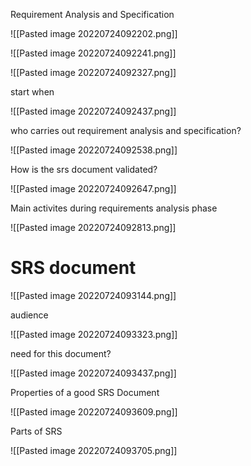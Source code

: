 Requirement Analysis and Specification

![[Pasted image 20220724092202.png]]

![[Pasted image 20220724092241.png]]

![[Pasted image 20220724092327.png]]

start when

![[Pasted image 20220724092437.png]]

who carries out requirement analysis and specification?

![[Pasted image 20220724092538.png]]


How is the srs document validated?

![[Pasted image 20220724092647.png]]

Main activites during requirements analysis phase


![[Pasted image 20220724092813.png]]



# SRS document

![[Pasted image 20220724093144.png]]

audience

![[Pasted image 20220724093323.png]]

need for this document?

![[Pasted image 20220724093437.png]]


Properties of a good SRS Document

![[Pasted image 20220724093609.png]]

Parts of SRS

![[Pasted image 20220724093705.png]]




